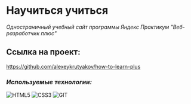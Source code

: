 # Научиться учиться

_Одностраничный учебный сайт программы Яндекс Практикум "Веб-разработчик плюс"_

## Ссылка на проект:

https://github.com/alexeykrutyakov/how-to-learn-plus

### _Используемые технологии:_

![HTML5](https://img.shields.io/badge/-HTML5-011?&logo=HTML5)
![CSS3](https://img.shields.io/badge/-CSS3-011?&logo=CSS3)
![GIT](https://img.shields.io/badge/-GIT-011?&logo=GIT)

